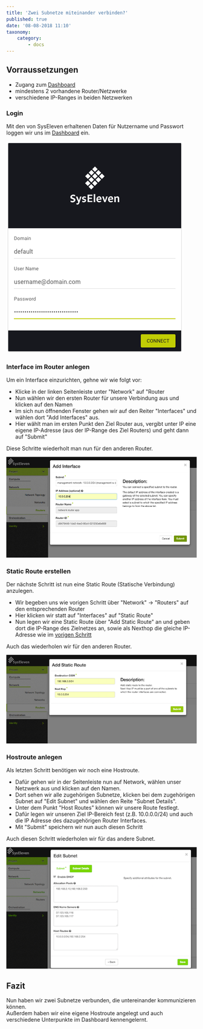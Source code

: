 ```yaml
---
title: 'Zwei Subnetze miteinander verbinden?'
published: true
date: '08-08-2018 11:10'
taxonomy:
    category:
        - docs
---
```


## Vorraussetzungen

* Zugang zum [Dashboard](https://dashboard.cloud.syseleven.net)
* mindestens 2 vorhandene Router/Netzwerke
* verschiedene IP-Ranges in beiden Netzwerken

### Login

Mit den von SysEleven erhaltenen Daten für Nutzername und Passwort loggen wir uns im [Dashboard](https://dashboard.cloud.syseleven.net) ein.

![SysEleven Login](../../images/horizon-login.png)

### Interface im Router anlegen

Um ein Interface einzurichten, gehne wir wie folgt vor:

* Klicke in der linken Seitenleiste unter "Network" auf "Router
* Nun wählen wir den ersten Router für unsere Verbindung aus und klicken auf den Namen
* Im sich nun öffnenden Fenster gehen wir auf den Reiter "Interfaces" und wählen dort "Add Interfaces" aus.
* Hier wählt man im ersten Punkt den Ziel Router aus, vergibt unter IP eine eigene IP-Adresse (aus der IP-Range des Ziel Routers) und geht dann auf "Submit"

Diese Schritte wiederholt man nun für den anderen Router.

![Interface Übersicht](../../images/router-interface.png)

### Static Route erstellen

Der nächste Schritt ist nun eine Static Route (Statische Verbindung) anzulegen.

* Wir begeben uns wie vorigen Schritt über "Network" -> "Routers" auf den entsprechenden Router
* Hier klicken wir statt auf "Interfaces" auf "Static Route"
* Nun legen wir eine Static Route über "Add Static Route" an und geben dort die IP-Range des Zielnetzes an, sowie als Nexthop die gleiche IP-Adresse wie im [vorigen Schritt](#interface-im-router-anlegen)

Auch das wiederholen wir für den anderen Router.

![Interface Übersicht](../../images/static-route.png)

### Hostroute anlegen

Als letzten Schritt benötigen wir noch eine Hostroute.

* Dafür gehen wir in der Seitenleiste nun auf Network, wählen unser Netzwerk aus und klicken auf den Namen.
* Dort sehen wir alle zugehörigen Subnetze, klicken bei dem zugehörigen Subnet auf "Edit Subnet" und wählen den Reite "Subnet Details".
* Unter dem Punkt "Host Routes" können wir unsere Route festlegt.
* Dafür legen wir unseren Ziel IP-Bereich fest (z.B. 10.0.0.0/24) und auch die IP Adresse des dazugehörigen Router Interfaces.
* Mit "Submit" speichern wir nun auch diesen Schritt

Auch diesen Schritt wiederholen wir für das andere Subnet.

![Interface Übersicht](../../images/hostroute.png)

## Fazit

Nun haben wir zwei Subnetze verbunden, die untereinander kommunizieren können.  
Außerdem haben wir eine eigene Hostroute angelegt und auch verschiedene Unterpunkte im Dashboard kennengelernt.
